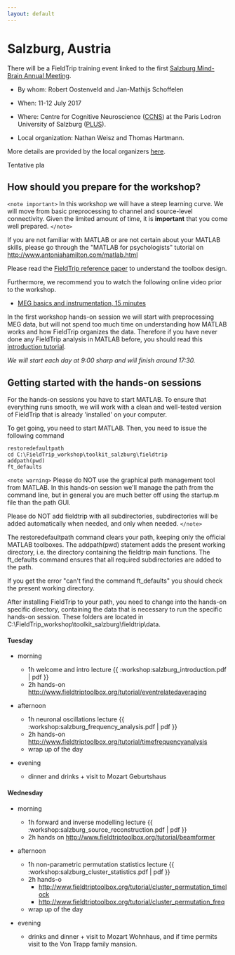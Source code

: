 ```yaml
---
layout: default
---
```


# Salzburg, Austria

There will be a FieldTrip training event linked to the first [Salzburg Mind-Brain Annual Meeting](https://samba.ccns.sbg.ac.at). 


*  By whom: Robert Oostenveld and Jan-Mathijs Schoffelen

*  When: 11-12 July 2017

*  Where: Centre for Cognitive Neuroscience ([CCNS](https://ccns.sbg.ac.at/about/)) at the Paris Lodron University of Salzburg ([PLUS](https://www.uni-salzburg.at/)).

*  Local organization: Nathan Weisz and Thomas Hartmann.
 
More details are provided by the local organizers [here](https://samba.ccns.sbg.ac.at/fieldtrip/). 

Tentative pla

## How should you prepare for the workshop?

`<note important>`
In this workshop we will have a steep learning curve. We will move from basic preprocessing to channel and source-level connectivity. Given the limited amount of time, it is **important** that you come well prepared. 
`</note>`

If you are not familiar with MATLAB or are not certain about your MATLAB skills, please go through the "MATLAB for psychologists" tutorial on http://www.antoniahamilton.com/matlab.html

Please read the [FieldTrip reference paper](http://www.hindawi.com/journals/cin/2011/156869/) to understand the toolbox design. 

Furthermore, we recommend you to watch the following online video prior to the workshop. 


*  [MEG basics and instrumentation, 15 minutes](https://www.youtube.com/watch?v=CPj4jJACeIs)

In the first workshop hands-on session we will start with preprocessing MEG data, but will not spend too much time on understanding how MATLAB works and how FieldTrip organizes the data. Therefore if you have never done any FieldTrip analysis in MATLAB before, you should read this [introduction tutorial](/tutorial/introduction).


*We will start each day at 9:00 sharp and will finish around 17:30.*

## Getting started with the hands-on sessions

For the hands-on sessions you have to start MATLAB. To ensure that everything runs smooth, we will work with a clean and well-tested version of FieldTrip that is already 'installed' on your computer.

To get going, you need to start MATLAB. Then, you need to issue the following command

    restoredefaultpath
    cd C:\FieldTrip_workshop\toolkit_salzburg\fieldtrip
    addpath(pwd)
    ft_defaults

`<note warning>`
Please do NOT use the graphical path management tool from MATLAB. In this hands-on session we'll manage the path from the command line, but in general you are much better off using the startup.m file than the path GUI.

Please do NOT add fieldtrip with all subdirectories, subdirectories will be added automatically when needed, and only when needed.
`</note>`

The restoredefaultpath command clears your path, keeping only the
official MATLAB toolboxes. The addpath(pwd) statement adds the
present working directory, i.e. the directory containing the fieldtrip
main functions. The ft_defaults command ensures that all required
subdirectories are added to the path.

If you get the error "can't find the command ft_defaults" you should check the present working directory. 

After installing FieldTrip to your path, you need to change into the hands-on specific directory, containing the data that is necessary to run the specific hands-on session. These folders are located in C:\FieldTrip_workshop\toolkit_salzburg\fieldtrip\data.





####  Tuesday

*  morning
    * 1h welcome and intro lecture {{ :workshop:salzburg_introduction.pdf | pdf }}
    * 2h hands-on http://www.fieldtriptoolbox.org/tutorial/eventrelatedaveraging

*  afternoon
    * 1h neuronal oscillations lecture {{ :workshop:salzburg_frequency_analysis.pdf | pdf }}
    * 2h hands-on http://www.fieldtriptoolbox.org/tutorial/timefrequencyanalysis
    * wrap up of the day

*  evening
    * dinner and drinks + visit to Mozart Geburtshaus
    
#### Wednesday

*  morning
    * 1h forward and inverse modelling lecture {{ :workshop:salzburg_source_reconstruction.pdf | pdf }}
    * 2h hands on http://www.fieldtriptoolbox.org/tutorial/beamformer

*  afternoon
    * 1h non-parametric permutation statistics lecture {{ :workshop:salzburg_cluster_statistics.pdf | pdf }}
    * 2h hands-o
      * http://www.fieldtriptoolbox.org/tutorial/cluster_permutation_timelock
      * http://www.fieldtriptoolbox.org/tutorial/cluster_permutation_freq
    * wrap up of the day

*  evening
    * drinks and dinner + visit to Mozart Wohnhaus, and if time permits visit to the Von Trapp family mansion.
